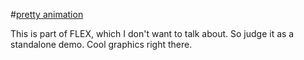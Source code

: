 #[pretty animation](https://nottgy.github.io/einstain/prettyAnimation)

This is part of FLEX, which I don't want to talk about. So judge it as a standalone demo.
Cool graphics right there.
